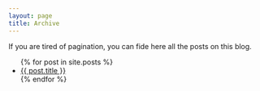 ```yaml
---
layout: page
title: Archive
---
```


If you are tired of pagination, you can fide here all the posts on this blog.

<ul>
  {% for post in site.posts %}
    <li>
      <a href="{{ post.url }}">{{ post.title }}</a>
    </li>
  {% endfor %}
</ul>